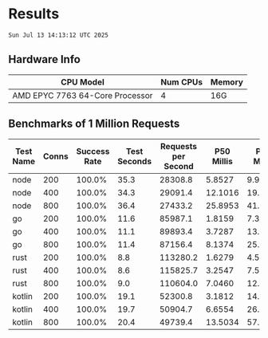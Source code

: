 # Results
`Sun Jul 13 14:13:12 UTC 2025`
## Hardware Info
| CPU Model | Num CPUs | Memory |
| --------- | -------- | ------ |
| AMD EPYC 7763 64-Core Processor | 4 | 16G |

## Benchmarks of 1 Million Requests
| Test Name | Conns | Success Rate | Test Seconds | Requests per Second | P50 Millis | P99 Millis | P99.9 Millis | API Memory MB | API CPU Time | API Threads |
| --------- | ----- | ------------ | ------------ | ------------------- | ---------- | ---------- | ------------ | ------------- | ------------ | ----------- |
| node | 200 | 100.0% | 35.3 | 28308.8 | 5.8527 | 9.9005 | 11.5196 | 95.0 | 00:00:35 | 11 |
| node | 400 | 100.0% | 34.3 | 29091.4 | 12.1016 | 19.3731 | 25.5877 | 102.8 | 00:00:34 | 11 |
| node | 800 | 100.0% | 36.4 | 27433.2 | 25.8953 | 41.3555 | 45.9832 | 104.6 | 00:00:37 | 11 |
| go | 200 | 100.0% | 11.6 | 85987.1 | 1.8159 | 7.3550 | 10.1110 | 17.9 | 00:00:27 | 10 |
| go | 400 | 100.0% | 11.1 | 89893.4 | 3.7287 | 13.3781 | 18.8608 | 24.7 | 00:00:26 | 14 |
| go | 800 | 100.0% | 11.4 | 87156.4 | 8.1374 | 25.9426 | 39.1214 | 37.5 | 00:00:27 | 12 |
| rust | 200 | 100.0% | 8.8 | 113280.2 | 1.6279 | 4.5529 | 6.2082 | 9.2 | 00:00:17 | 5 |
| rust | 400 | 100.0% | 8.6 | 115825.7 | 3.2547 | 7.5547 | 10.4991 | 13.7 | 00:00:17 | 5 |
| rust | 800 | 100.0% | 9.0 | 110604.0 | 7.0460 | 12.4004 | 18.8874 | 23.1 | 00:00:18 | 5 |
| kotlin | 200 | 100.0% | 19.1 | 52300.8 | 3.1812 | 14.6966 | 39.3585 | 347.0 | 00:00:58 | 143 |
| kotlin | 400 | 100.0% | 19.7 | 50904.7 | 6.6554 | 26.8198 | 66.9639 | 415.4 | 00:01:00 | 155 |
| kotlin | 800 | 100.0% | 20.4 | 49739.4 | 13.5034 | 57.9351 | 150.5094 | 487.7 | 00:01:01 | 155 |
